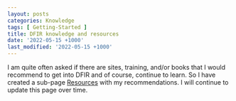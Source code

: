 ```yaml
---
layout: posts
categories: Knowledge
tags: [ Getting-Started ]
title: DFIR knowledge and resources
date: '2022-05-15 +1000'
last_modified: '2022-05-15 +1000'
---
```

I am quite often asked if there are sites, training, and/or books that I would recommend to get into DFIR and of course, continue to learn. So I have created a sub-page <a href="/dfir-resources/">Resources</a> with my recommendations. I will continue to update this page over time.